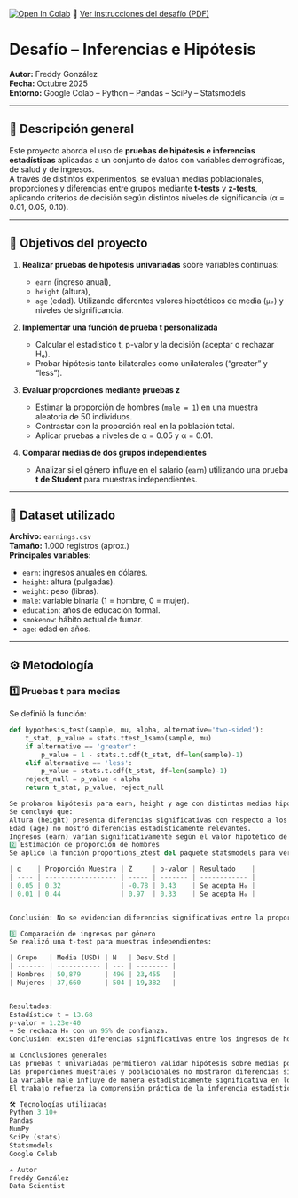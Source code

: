 [![Open In Colab](https://colab.research.google.com/assets/colab-badge.svg)](https://colab.research.google.com/github/fredusho/data-science-portfolio/blob/main/inferencias-e-hipotesis/inferencias-hipotesis.ipynb)
📄 [Ver instrucciones del desafío (PDF)](https://github.com/fredusho/data-science-portfolio/blob/main/inferencias-e-hipotesis/docs/inferencia-hipotesis.pdf)
# Desafío – Inferencias e Hipótesis

**Autor:** Freddy González  
**Fecha:** Octubre 2025  
**Entorno:** Google Colab – Python – Pandas – SciPy – Statsmodels  

---

## 🧠 Descripción general

Este proyecto aborda el uso de **pruebas de hipótesis e inferencias estadísticas** aplicadas a un conjunto de datos con variables demográficas, de salud y de ingresos.  
A través de distintos experimentos, se evalúan medias poblacionales, proporciones y diferencias entre grupos mediante **t-tests** y **z-tests**, aplicando criterios de decisión según distintos niveles de significancia (α = 0.01, 0.05, 0.10).

---

## 🎯 Objetivos del proyecto

1. **Realizar pruebas de hipótesis univariadas** sobre variables continuas:
   - `earn` (ingreso anual),
   - `height` (altura),
   - `age` (edad).
   Utilizando diferentes valores hipotéticos de media (`μ₀`) y niveles de significancia.

2. **Implementar una función de prueba t personalizada**
   - Calcular el estadístico t, p-valor y la decisión (aceptar o rechazar H₀).  
   - Probar hipótesis tanto bilaterales como unilaterales (“greater” y “less”).

3. **Evaluar proporciones mediante pruebas z**
   - Estimar la proporción de hombres (`male = 1`) en una muestra aleatoria de 50 individuos.  
   - Contrastar con la proporción real en la población total.  
   - Aplicar pruebas a niveles de α = 0.05 y α = 0.01.

4. **Comparar medias de dos grupos independientes**
   - Analizar si el género influye en el salario (`earn`) utilizando una prueba **t de Student** para muestras independientes.

---

## 🧩 Dataset utilizado

**Archivo:** `earnings.csv`  
**Tamaño:** 1.000 registros (aprox.)  
**Principales variables:**
- `earn`: ingresos anuales en dólares.  
- `height`: altura (pulgadas).  
- `weight`: peso (libras).  
- `male`: variable binaria (1 = hombre, 0 = mujer).  
- `education`: años de educación formal.  
- `smokenow`: hábito actual de fumar.  
- `age`: edad en años.  

---

## ⚙️ Metodología

### 1️⃣ Pruebas t para medias
Se definió la función:

```python
def hypothesis_test(sample, mu, alpha, alternative='two-sided'):
    t_stat, p_value = stats.ttest_1samp(sample, mu)
    if alternative == 'greater':
        p_value = 1 - stats.t.cdf(t_stat, df=len(sample)-1)
    elif alternative == 'less':
        p_value = stats.t.cdf(t_stat, df=len(sample)-1)
    reject_null = p_value < alpha
    return t_stat, p_value, reject_null

Se probaron hipótesis para earn, height y age con distintas medias hipotéticas (μ₀) y niveles de confianza.
Se concluyó que:
Altura (height) presenta diferencias significativas con respecto a los valores esperados.
Edad (age) no mostró diferencias estadísticamente relevantes.
Ingresos (earn) varían significativamente según el valor hipotético de comparación.
2️⃣ Estimación de proporción de hombres
Se aplicó la función proportions_ztest del paquete statsmodels para verificar si la proporción observada en una muestra de 50 individuos difiere de la proporción real poblacional (≈ 37.17%).

| α    | Proporción Muestra | Z     | p-valor | Resultado    |
| ---- | ------------------ | ----- | ------- | ------------ |
| 0.05 | 0.32               | -0.78 | 0.43    | Se acepta H₀ |
| 0.01 | 0.44               | 0.97  | 0.33    | Se acepta H₀ |


Conclusión: No se evidencian diferencias significativas entre la proporción muestral y la poblacional.

3️⃣ Comparación de ingresos por género
Se realizó una t-test para muestras independientes:

| Grupo   | Media (USD) | N   | Desv.Std |
| ------- | ----------- | --- | -------- |
| Hombres | 50,879      | 496 | 23,455   |
| Mujeres | 37,660      | 504 | 19,382   |


Resultados:
Estadístico t = 13.68
p-valor = 1.23e-40
→ Se rechaza H₀ con un 95% de confianza.
Conclusión: existen diferencias significativas entre los ingresos de hombres y mujeres.

📊 Conclusiones generales
Las pruebas t univariadas permitieron validar hipótesis sobre medias poblacionales con distintos niveles de confianza.
Las proporciones muestrales y poblacionales no mostraron diferencias significativas.
La variable male influye de manera estadísticamente significativa en los ingresos (earn).
El trabajo refuerza la comprensión práctica de la inferencia estadística aplicada a poblaciones reales.

🛠️ Tecnologías utilizadas
Python 3.10+
Pandas
NumPy
SciPy (stats)
Statsmodels
Google Colab

✍️ Autor
Freddy González
Data Scientist







